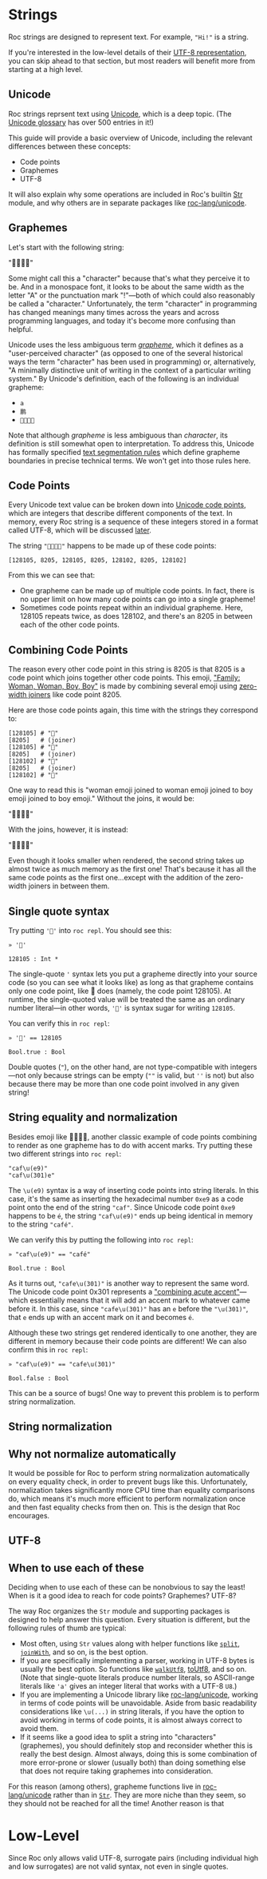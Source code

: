 # Strings

Roc strings are designed to represent text. For example, `"Hi!"` is a string.

If you're interested in the low-level details of their [UTF-8 representation](#low-level), you can skip ahead to that section, but most readers will benefit more from starting at a high level.

## Unicode

Roc strings reprsent text using [Unicode](https://unicode.org), which
is a deep topic. (The [Unicode glossary](http://www.unicode.org/glossary/) has over 500 entries in it!)

This guide will provide a basic overview of Unicode, including the relevant differences between these concepts:

* Code points
* Graphemes
* UTF-8

It will also explain why some operations are included in Roc's builtin [Str](https://www.roc-lang.org/builtins/Str)
module, and why others are in separate packages like [roc-lang/unicode](https://github.com/roc-lang/unicode). 

## Graphemes

Let's start with the following string:

"👩‍👩‍👦‍👦"

Some might call this a "character" because that's what they perceive it to be. And in a monospace font, it looks to be about the same width as the letter "A" or the punctuation mark "!"—both of which could also reasonably be called a "character." Unfortunately, the term "character" in programming has changed meanings many times across the years and across programming languages, and today it's become more confusing than helpful.

Unicode uses the less ambiguous term [*grapheme*](https://www.unicode.org/glossary/#grapheme), which it defines as a "user-perceived character" (as opposed to one of the several historical ways the term "character" has been used in programming) or, alternatively, "A minimally distinctive unit of writing in the context of a particular writing system." By Unicode's definition, each of the following is an individual grapheme:

* `a`
* `鹏`
* `👩‍👩‍👦‍👦`

Note that although *grapheme* is less ambiguous than *character*, its definition is still somewhat open to interpretation. To address this, Unicode has formally specified [text segmentation rules](https://www.unicode.org/reports/tr29/) which define grapheme boundaries in precise technical terms. We won't get into those rules here.

## Code Points

Every Unicode text value can be broken down into [Unicode code points](http://www.unicode.org/glossary/#code_point), which are integers that describe different components of the text. In memory, every Roc string is a sequence of these integers stored in a format called UTF-8, which will be discussed [later](#low-level).

The string `"👩‍👩‍👦‍👦"` happens to be made up of these code points:

```
[128105, 8205, 128105, 8205, 128102, 8205, 128102]
```

From this we can see that:

-   One grapheme can be made up of multiple code points. In fact, there is no upper limit on how many code points can go into a single grapheme!
-   Sometimes code points repeat within an individual grapheme. Here, 128105 repeats twice, as does 128102, and there's an 8205 in between each of the other code points.

## Combining Code Points

The reason every other code point in this string is 8205 is that 8205 is a code point which joins together other code points. This emoji, ["Family: Woman, Woman, Boy, Boy"](https://emojipedia.org/family-woman-woman-boy-boy) is made by combining several emoji using [zero-width joiners](https://emojipedia.org/zero-width-joiner) like code point 8205.

Here are those code points again, this time with the strings they correspond to:

```
[128105] # "👩"
[8205]   # (joiner)
[128105] # "👩"
[8205]   # (joiner)
[128102] # "👦"
[8205]   # (joiner)
[128102] # "👦"
```

One way to read this is "woman emoji joined to woman emoji joined to boy emoji joined to boy emoji." Without the joins, it would be:

"👩👩👦👦"

With the joins, however, it is instead:

"👩‍👩‍👦‍👦"

Even though it looks smaller when rendered, the second string takes up almost twice as much memory as the first one! That's because it has all the same code points as the first one…except with the addition of the zero-width joiners in between them.

## Single quote syntax

Try putting `'👩'` into `roc repl`. You should see this:

```
» '👩'

128105 : Int *
```

The single-quote `'` syntax lets you put a grapheme directly into your source code (so you can see what it looks like) as long as that grapheme contains only one code point, like 👩 does (namely, the code point 128105). At runtime, the single-quoted value will be treated the same as an ordinary number literal—in other words, `'👩'` is syntax sugar for writing `128105`.

You can verify this in `roc repl`:

```
» '👩' == 128105

Bool.true : Bool
```

Double quotes (`"`), on the other hand, are not type-compatible with integers—not only because strings can be empty (`""` is valid, but `''` is not) but also because there may be more than one code point involved in any given string!

## String equality and normalization

Besides emoji like 👩‍👩‍👦‍👦, another classic example of code points combining to render as one grapheme has to do with accent marks. Try putting these two different strings into `roc repl`:

```
"caf\u(e9)"
"caf\u(301)e"
```

The `\u(e9)` syntax is a way of inserting code points into string literals. In this case, it's the same as inserting the hexadecimal number `0xe9` as a code point onto the end of the string `"caf"`. Since Unicode code point `0xe9` happens to be `é`, the string `"caf\u(e9)"` ends up being identical in memory to the string `"café"`.

We can verify this by putting the following into `roc repl`:

```
» "caf\u(e9)" == "café"

Bool.true : Bool
```

As it turns out, `"cafe\u(301)"` is another way to represent the same word. The Unicode code point 0x301 represents a ["combining acute accent"](https://unicodeplus.com/U+0301)—which essentially means that it will add an accent mark to whatever came before it. In this case, since `"cafe\u(301)"` has an `e` before the `"\u(301)"`, that `e` ends up with an accent mark on it and becomes `é`.

Although these two strings get rendered identically to one another, they are different in memory because their code points are different! We can also confirm this in `roc repl`:

```
» "caf\u(e9)" == "cafe\u(301)"

Bool.false : Bool
```

This can be a source of bugs! One way to prevent this problem is to perform string normalization.

## String normalization

## Why not normalize automatically

It would be possible for Roc to perform string normalization automatically on every equality check, in order to prevent bugs like this. Unfortunately, normalization takes significantly more CPU time than equality comparisons do, which means it's much more efficient to perform normalization once and then fast equality checks from then on. This is the design that Roc encourages.

## UTF-8

## When to use each of these

Deciding when to use each of these can be nonobvious to say the least! When is it a good idea to reach for code points? Graphemes? UTF-8?

The way Roc organizes the `Str` module and supporting packages is designed to help answer this question. Every situation is different, but the following rules of thumb are typical:

* Most often, using `Str` values along with helper functions like [`split`](https://www.roc-lang.org/builtins/Str#split), [`joinWith`](https://www.roc-lang.org/builtins/Str#joinWith), and so on, is the best option.
* If you are specifically implementing a parser, working in UTF-8 bytes is usually the best option. So functions like [`walkUtf8`](https://www.roc-lang.org/builtins/Str#walkUtf8), [toUtf8](https://www.roc-lang.org/builtins/Str#toUtf8), and so on. (Note that single-quote literals produce number literals, so ASCII-range literals like `'a'` gives an integer literal that works with a UTF-8 `U8`.)
* If you are implementing a Unicode library like [roc-lang/unicode](https://github.com/roc-lang/unicode), working in terms of code points will be unavoidable. Aside from basic readability considerations like `\u(...)` in string literals, if you have the option to avoid working in terms of code points, it is almost always correct to avoid them.
* If it seems like a good idea to split a string into "characters" (graphemes), you should definitely stop and reconsider whether this is really the best design. Almost always, doing this is some combination of more error-prone or slower (usually both) than doing something else that does not require taking graphemes into consideration.

For this reason (among others), grapheme functions live in [roc-lang/unicode](https://github.com/roc-lang/unicode) rather than in [`Str`](https://www.roc-lang.org/builtins/Str). They are more niche than they seem, so they should not be reached for all the time! Another reason is that 


# Low-Level

Since Roc only allows valid UTF-8, surrogate pairs (including individual high and low surrogates) are not valid syntax, not even in single quotes.
